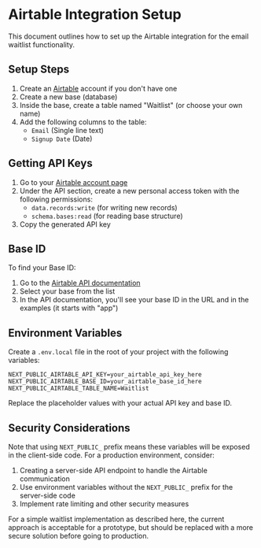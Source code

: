 # Airtable Integration Setup

This document outlines how to set up the Airtable integration for the email waitlist functionality.

## Setup Steps

1. Create an [Airtable](https://airtable.com/) account if you don't have one
2. Create a new base (database)
3. Inside the base, create a table named "Waitlist" (or choose your own name)
4. Add the following columns to the table:
   - `Email` (Single line text)
   - `Signup Date` (Date)

## Getting API Keys

1. Go to your [Airtable account page](https://airtable.com/account)
2. Under the API section, create a new personal access token with the following permissions:
   - `data.records:write` (for writing new records)
   - `schema.bases:read` (for reading base structure)
3. Copy the generated API key

## Base ID

To find your Base ID:
1. Go to the [Airtable API documentation](https://airtable.com/api)
2. Select your base from the list
3. In the API documentation, you'll see your base ID in the URL and in the examples (it starts with "app")

## Environment Variables

Create a `.env.local` file in the root of your project with the following variables:

```
NEXT_PUBLIC_AIRTABLE_API_KEY=your_airtable_api_key_here
NEXT_PUBLIC_AIRTABLE_BASE_ID=your_airtable_base_id_here
NEXT_PUBLIC_AIRTABLE_TABLE_NAME=Waitlist
```

Replace the placeholder values with your actual API key and base ID.

## Security Considerations

Note that using `NEXT_PUBLIC_` prefix means these variables will be exposed in the client-side code. For a production environment, consider:

1. Creating a server-side API endpoint to handle the Airtable communication
2. Use environment variables without the `NEXT_PUBLIC_` prefix for the server-side code
3. Implement rate limiting and other security measures

For a simple waitlist implementation as described here, the current approach is acceptable for a prototype, but should be replaced with a more secure solution before going to production. 